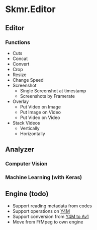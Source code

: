 # Skmr.Editor
## Editor
### Functions
- Cuts
- Concat
- Convert
- Crop
- Resize
- Change Speed
- Screenshot
  - Single Screenshot at timestamp
  - Screenshots by Framerate
- Overlay
  - Put Video on Image
  - Put Image on Video
  - Put Video on Video
- Stack Videos
  - Vertically
  - Horizontally

## Analyzer
### Computer Vision
### Machine Learning (with Keras)
## Engine (todo)
- Support reading metadata from codes
- Support operations on [Y4M](https://wiki.multimedia.cx/index.php/YUV4MPEG2)
- Support conversion from [Y4M to Av1](https://github.com/xiph/rav1e)
- Move from FfMpeg to own engine
  
